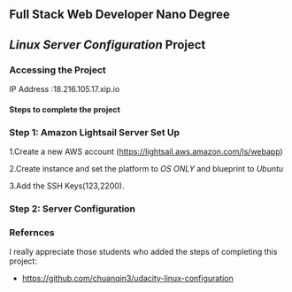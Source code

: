 ## Full Stack Web Developer Nano Degree ##
## _Linux Server Configuration_ Project  ##

### Accessing the Project ####
IP Address :18.216.105.17.xip.io

#### Steps to complete the project ####

### Step 1: Amazon Lightsail Server Set Up ###
1.Create a new AWS account (https://lightsail.aws.amazon.com/ls/webapp)

2.Create instance and set the platform to _OS ONLY_ and blueprint to _Ubuntu_

3.Add the SSH Keys(123,2200).

### Step 2: Server Configuration ###






### Refernces ###
I really appreciate those students who added the steps of completing this project:

- https://github.com/chuanqin3/udacity-linux-configuration
